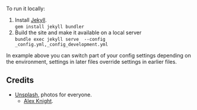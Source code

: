 

To run it locally:

1. Install [Jekyll](https://jekyllrb.com/docs/).  
`gem install jekyll bundler`
2. Build the site and make it available on a local server  
`bundle exec jekyll serve  --config _config.yml,_config_development.yml`

In example above you can switch part of your config settings depending on the environment, settings in later files override settings in earlier files.


## Credits

* [Unsplash](https://unsplash.com), photos for everyone.
  * [Alex Knight](https://unsplash.com/@agk42?utm_source=unsplash&utm_medium=referral&utm_content=creditCopyText).
  